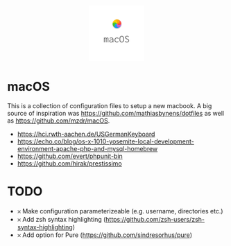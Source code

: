 <p align="center">
  <img src="./resources/macOS.png" width="128" height="128">
</p>

# macOS                                                      

This is a collection of configuration files to setup a new macbook. A big source of inspiration was 
https://github.com/mathiasbynens/dotfiles as well as https://github.com/mzdr/macOS.

- https://hci.rwth-aachen.de/USGermanKeyboard
- https://echo.co/blog/os-x-1010-yosemite-local-development-environment-apache-php-and-mysql-homebrew
- https://github.com/evert/phpunit-bin
- https://github.com/hirak/prestissimo

# TODO

- 𐄂 Make configuration parameterizeable (e.g. username, directories etc.)
- 𐄂 Add zsh syntax highlighting (https://github.com/zsh-users/zsh-syntax-highlighting)
- 𐄂 Add option for Pure (https://github.com/sindresorhus/pure)
